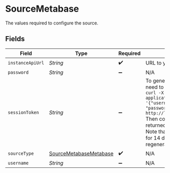 # SourceMetabase

The values required to configure the source.


## Fields

| Field                                                                                                                                                                                                                                                                                                                                                                                                                | Type                                                                                                                                                                                                                                                                                                                                                                                                                 | Required                                                                                                                                                                                                                                                                                                                                                                                                             | Description                                                                                                                                                                                                                                                                                                                                                                                                          | Example                                                                                                                                                                                                                                                                                                                                                                                                              |
| -------------------------------------------------------------------------------------------------------------------------------------------------------------------------------------------------------------------------------------------------------------------------------------------------------------------------------------------------------------------------------------------------------------------- | -------------------------------------------------------------------------------------------------------------------------------------------------------------------------------------------------------------------------------------------------------------------------------------------------------------------------------------------------------------------------------------------------------------------- | -------------------------------------------------------------------------------------------------------------------------------------------------------------------------------------------------------------------------------------------------------------------------------------------------------------------------------------------------------------------------------------------------------------------- | -------------------------------------------------------------------------------------------------------------------------------------------------------------------------------------------------------------------------------------------------------------------------------------------------------------------------------------------------------------------------------------------------------------------- | -------------------------------------------------------------------------------------------------------------------------------------------------------------------------------------------------------------------------------------------------------------------------------------------------------------------------------------------------------------------------------------------------------------------- |
| `instanceApiUrl`                                                                                                                                                                                                                                                                                                                                                                                                     | *String*                                                                                                                                                                                                                                                                                                                                                                                                             | :heavy_check_mark:                                                                                                                                                                                                                                                                                                                                                                                                   | URL to your metabase instance API                                                                                                                                                                                                                                                                                                                                                                                    | https://localhost:3000/api/                                                                                                                                                                                                                                                                                                                                                                                          |
| `password`                                                                                                                                                                                                                                                                                                                                                                                                           | *String*                                                                                                                                                                                                                                                                                                                                                                                                             | :heavy_minus_sign:                                                                                                                                                                                                                                                                                                                                                                                                   | N/A                                                                                                                                                                                                                                                                                                                                                                                                                  |                                                                                                                                                                                                                                                                                                                                                                                                                      |
| `sessionToken`                                                                                                                                                                                                                                                                                                                                                                                                       | *String*                                                                                                                                                                                                                                                                                                                                                                                                             | :heavy_minus_sign:                                                                                                                                                                                                                                                                                                                                                                                                   | To generate your session token, you need to run the following command: ``` curl -X POST \<br/>  -H "Content-Type: application/json" \<br/>  -d '{"username": "person@metabase.com", "password": "fakepassword"}' \<br/>  http://localhost:3000/api/session<br/>``` Then copy the value of the `id` field returned by a successful call to that API.<br/>Note that by default, sessions are good for 14 days and needs to be regenerated. |                                                                                                                                                                                                                                                                                                                                                                                                                      |
| `sourceType`                                                                                                                                                                                                                                                                                                                                                                                                         | [SourceMetabaseMetabase](../../models/shared/SourceMetabaseMetabase.md)                                                                                                                                                                                                                                                                                                                                              | :heavy_check_mark:                                                                                                                                                                                                                                                                                                                                                                                                   | N/A                                                                                                                                                                                                                                                                                                                                                                                                                  |                                                                                                                                                                                                                                                                                                                                                                                                                      |
| `username`                                                                                                                                                                                                                                                                                                                                                                                                           | *String*                                                                                                                                                                                                                                                                                                                                                                                                             | :heavy_minus_sign:                                                                                                                                                                                                                                                                                                                                                                                                   | N/A                                                                                                                                                                                                                                                                                                                                                                                                                  |                                                                                                                                                                                                                                                                                                                                                                                                                      |